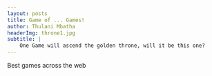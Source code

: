 ```yaml
---
layout: posts
title: Game of ... Games!
author: Thulani Mbatha
headerImg: throne1.jpg
subtitle: |
    One Game will ascend the golden throne, will it be this one?
---
```


Best games across the web
